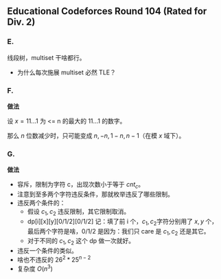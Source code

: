 ## Educational Codeforces Round 104 (Rated for Div. 2)

### E.

线段树，multiset 干啥都行。

* 为什么每次施展 multiset 必然 TLE？

### F.

**做法**

设 $x=11...1$ 为 <= n 的最大的 $11...1$ 的数字。
 
那么 $n$ 位数减少时，只可能变成 $n,-n,1-n,n-1$（在模 $x$ 域下）。
 

### G.

**做法**

* 容斥，限制为字符 c，出现次数小于等于  $cnt_c$。
* 注意到至多两个字符违反条件，那就枚举违反了哪些限制。
* 违反两个条件的：
	* 假设 $c_1,c_2$ 违反限制，其它限制取消。
	* dp[i][x][y][0/1/2][0/1/2] 记：填了前 i 个，$c_1,c_2$字符分别用了 $x,y$ 个，最后两个字符是啥，0/1/2 是因为：我们只 care 是 $c_1,c_2$ 还是其它。
	* 对于不同的 $c_1,c_2$ 这个 dp 做一次就好。
* 违反一个条件的类似。
* 啥也不违反的 $26^2 * 25^{n-2}$
* 复杂度 $O(n^3)$



